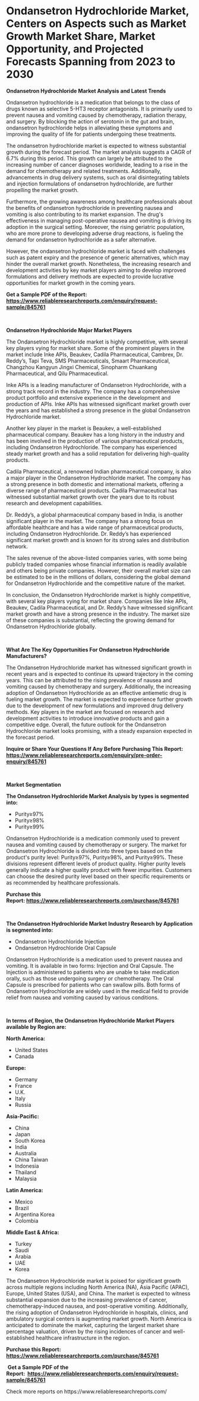 <p><h1>Ondansetron Hydrochloride Market, Centers on Aspects such as Market Growth Market Share, Market Opportunity, and Projected Forecasts Spanning from 2023 to 2030</h1></p><p><strong>Ondansetron Hydrochloride Market Analysis and Latest Trends</strong></p>
<p><p>Ondansetron hydrochloride is a medication that belongs to the class of drugs known as selective 5-HT3 receptor antagonists. It is primarily used to prevent nausea and vomiting caused by chemotherapy, radiation therapy, and surgery. By blocking the action of serotonin in the gut and brain, ondansetron hydrochloride helps in alleviating these symptoms and improving the quality of life for patients undergoing these treatments.</p><p>The ondansetron hydrochloride market is expected to witness substantial growth during the forecast period. The market analysis suggests a CAGR of 6.7% during this period. This growth can largely be attributed to the increasing number of cancer diagnoses worldwide, leading to a rise in the demand for chemotherapy and related treatments. Additionally, advancements in drug delivery systems, such as oral disintegrating tablets and injection formulations of ondansetron hydrochloride, are further propelling the market growth.</p><p>Furthermore, the growing awareness among healthcare professionals about the benefits of ondansetron hydrochloride in preventing nausea and vomiting is also contributing to its market expansion. The drug's effectiveness in managing post-operative nausea and vomiting is driving its adoption in the surgical setting. Moreover, the rising geriatric population, who are more prone to developing adverse drug reactions, is fueling the demand for ondansetron hydrochloride as a safer alternative.</p><p>However, the ondansetron hydrochloride market is faced with challenges such as patent expiry and the presence of generic alternatives, which may hinder the overall market growth. Nonetheless, the increasing research and development activities by key market players aiming to develop improved formulations and delivery methods are expected to provide lucrative opportunities for market growth in the coming years.</p></p>
<p><strong>Get a Sample PDF of the Report:&nbsp; <a href="https://www.reliableresearchreports.com/enquiry/request-sample/845761">https://www.reliableresearchreports.com/enquiry/request-sample/845761</a></strong></p>
<p>&nbsp;</p>
<p><strong>Ondansetron Hydrochloride Major Market Players</strong></p>
<p><p>The Ondansetron Hydrochloride market is highly competitive, with several key players vying for market share. Some of the prominent players in the market include Inke APIs, Beaukev, Cadila Pharmaceutical, Cambrex, Dr. Reddy’s, Tapi Teva, SMS Pharmaceuticals, Smaart Pharmaceutical, Changzhou Kangyun Jingxi Chemical, Sinopharm Chuankang Pharmaceutical, and Qilu Pharmaceutical.</p><p>Inke APIs is a leading manufacturer of Ondansetron Hydrochloride, with a strong track record in the industry. The company has a comprehensive product portfolio and extensive experience in the development and production of APIs. Inke APIs has witnessed significant market growth over the years and has established a strong presence in the global Ondansetron Hydrochloride market.</p><p>Another key player in the market is Beaukev, a well-established pharmaceutical company. Beaukev has a long history in the industry and has been involved in the production of various pharmaceutical products, including Ondansetron Hydrochloride. The company has experienced steady market growth and has a solid reputation for delivering high-quality products.</p><p>Cadila Pharmaceutical, a renowned Indian pharmaceutical company, is also a major player in the Ondansetron Hydrochloride market. The company has a strong presence in both domestic and international markets, offering a diverse range of pharmaceutical products. Cadila Pharmaceutical has witnessed substantial market growth over the years due to its robust research and development capabilities.</p><p>Dr. Reddy’s, a global pharmaceutical company based in India, is another significant player in the market. The company has a strong focus on affordable healthcare and has a wide range of pharmaceutical products, including Ondansetron Hydrochloride. Dr. Reddy’s has experienced significant market growth and is known for its strong sales and distribution network.</p><p>The sales revenue of the above-listed companies varies, with some being publicly traded companies whose financial information is readily available and others being private companies. However, their overall market size can be estimated to be in the millions of dollars, considering the global demand for Ondansetron Hydrochloride and the competitive nature of the market.</p><p>In conclusion, the Ondansetron Hydrochloride market is highly competitive, with several key players vying for market share. Companies like Inke APIs, Beaukev, Cadila Pharmaceutical, and Dr. Reddy’s have witnessed significant market growth and have a strong presence in the industry. The market size of these companies is substantial, reflecting the growing demand for Ondansetron Hydrochloride globally.</p></p>
<p>&nbsp;</p>
<p><strong>What Are The Key Opportunities For Ondansetron Hydrochloride Manufacturers?</strong></p>
<p><p>The Ondansetron Hydrochloride market has witnessed significant growth in recent years and is expected to continue its upward trajectory in the coming years. This can be attributed to the rising prevalence of nausea and vomiting caused by chemotherapy and surgery. Additionally, the increasing adoption of Ondansetron Hydrochloride as an effective antiemetic drug is fueling market growth. The market is expected to experience further growth due to the development of new formulations and improved drug delivery methods. Key players in the market are focused on research and development activities to introduce innovative products and gain a competitive edge. Overall, the future outlook for the Ondansetron Hydrochloride market looks promising, with a steady expansion expected in the forecast period.</p></p>
<p><strong>Inquire or Share Your Questions If Any Before Purchasing This Report: <a href="https://www.reliableresearchreports.com/enquiry/pre-order-enquiry/845761">https://www.reliableresearchreports.com/enquiry/pre-order-enquiry/845761</a></strong></p>
<p>&nbsp;</p>
<p><strong>Market Segmentation</strong></p>
<p><strong>The Ondansetron Hydrochloride Market Analysis by types is segmented into:</strong></p>
<p><ul><li>Purity≥97%</li><li>Purity≥98%</li><li>Purity≥99%</li></ul></p>
<p><p>Ondansetron Hydrochloride is a medication commonly used to prevent nausea and vomiting caused by chemotherapy or surgery. The market for Ondansetron Hydrochloride is divided into three types based on the product's purity level: Purity≥97%, Purity≥98%, and Purity≥99%. These divisions represent different levels of product quality. Higher purity levels generally indicate a higher quality product with fewer impurities. Customers can choose the desired purity level based on their specific requirements or as recommended by healthcare professionals.</p></p>
<p><strong>Purchase this Report:&nbsp;<a href="https://www.reliableresearchreports.com/purchase/845761">https://www.reliableresearchreports.com/purchase/845761</a></strong></p>
<p>&nbsp;</p>
<p><strong>The Ondansetron Hydrochloride Market Industry Research by Application is segmented into:</strong></p>
<p><ul><li>Ondansetron Hydrochloride Injection</li><li>Ondansetron Hydrochloride Oral Capsule</li></ul></p>
<p><p>Ondansetron Hydrochloride is a medication used to prevent nausea and vomiting. It is available in two forms: Injection and Oral Capsule. The Injection is administered to patients who are unable to take medication orally, such as those undergoing surgery or chemotherapy. The Oral Capsule is prescribed for patients who can swallow pills. Both forms of Ondansetron Hydrochloride are widely used in the medical field to provide relief from nausea and vomiting caused by various conditions.</p></p>
<p>&nbsp;</p>
<p><strong>In terms of Region, the Ondansetron Hydrochloride Market Players available by Region are:</strong></p>
<p>
    <p> <strong> North America: </strong>
        <ul>
            <li>United States</li>
            <li>Canada</li>
        </ul>
        </p> 
    <p> <strong> Europe: </strong>
        <ul>
            <li>Germany</li>
            <li>France</li>
            <li>U.K.</li>
            <li>Italy</li>
            <li>Russia</li>
        </ul>
        </p> 
    <p> <strong> Asia-Pacific: </strong>
        <ul>
            <li>China</li>
            <li>Japan</li>
            <li>South Korea</li>
            <li>India</li>
            <li>Australia</li>
            <li>China Taiwan</li>
            <li>Indonesia</li>
            <li>Thailand</li>
            <li>Malaysia</li>
        </ul>
        </p> 
    <p> <strong> Latin America: </strong>
        <ul>
            <li>Mexico</li>
            <li>Brazil</li>
            <li>Argentina Korea</li>
            <li>Colombia</li>
        </ul>
        </p> 
    <p> <strong> Middle East & Africa: </strong>
        <ul>
            <li>Turkey</li>
            <li>Saudi</li>
            <li>Arabia</li>
            <li>UAE</li>
            <li>Korea</li>
        </ul>
    </p>
    </p>
<p><p>The Ondansetron Hydrochloride market is poised for significant growth across multiple regions including North America (NA), Asia Pacific (APAC), Europe, United States (USA), and China. The market is expected to witness substantial expansion due to the increasing prevalence of cancer, chemotherapy-induced nausea, and post-operative vomiting. Additionally, the rising adoption of Ondansetron Hydrochloride in hospitals, clinics, and ambulatory surgical centers is augmenting market growth. North America is anticipated to dominate the market, capturing the largest market share percentage valuation, driven by the rising incidences of cancer and well-established healthcare infrastructure in the region.</p></p>
<p><strong>Purchase this Report: <a href="https://www.reliableresearchreports.com/purchase/845761">https://www.reliableresearchreports.com/purchase/845761</a></strong></p>
<p>&nbsp;<strong>Get a Sample PDF of the Report:&nbsp;&nbsp;<a href="https://www.reliableresearchreports.com/enquiry/request-sample/845761">https://www.reliableresearchreports.com/enquiry/request-sample/845761</a></strong></p>
<p><strong></strong></p>
<p>Check more reports on https://www.reliableresearchreports.com/</p>